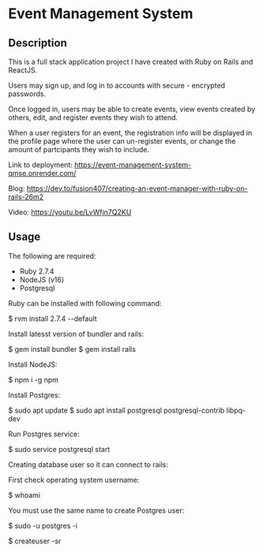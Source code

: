 # Event Management System

## Description
This is a full stack application project I have created with Ruby on Rails and ReactJS.

Users may sign up, and log in to accounts with secure - encrypted passwords.

Once logged in, users may be able to create events, view events created by others, edit, and register events they wish to attend.

When a user registers for an event, the registration info will be displayed in the profile page where the user can un-register events, or change the amount of partcipants they wish to include.

Link to deployment: 
https://event-management-system-qmse.onrender.com/

Blog:
https://dev.to/fusion407/creating-an-event-manager-with-ruby-on-rails-26m2

Video:
https://youtu.be/LvWfjn7Q2KU

## Usage

The following are required:

- Ruby 2.7.4
- NodeJS (v16)
- Postgresql

Ruby can be installed with following command:

$ rvm install 2.7.4 --default

Install latesst version of bundler and rails:

$ gem install bundler
$ gem install rails

Install NodeJS:

$ npm i -g npm

Install Postgres:

$ sudo apt update
$ sudo apt install postgresql postgresql-contrib libpq-dev

Run Postgres service:

$ sudo service postgresql start

Creating database user so it can connect to rails:

First check operating system username:

$ whoami

You must use the same name to create Postgres user:

$ sudo -u postgres -i

$ createuser -sr <username>

